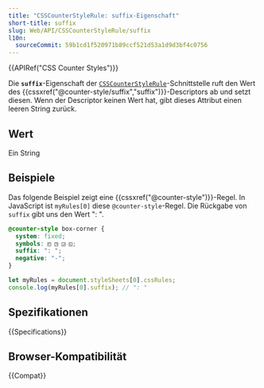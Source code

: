 ```yaml
---
title: "CSSCounterStyleRule: suffix-Eigenschaft"
short-title: suffix
slug: Web/API/CSSCounterStyleRule/suffix
l10n:
  sourceCommit: 59b1cd1f520971b89ccf521d53a1d9d3bf4c0756
---
```


{{APIRef("CSS Counter Styles")}}

Die **`suffix`**-Eigenschaft der [`CSSCounterStyleRule`](/de/docs/Web/API/CSSCounterStyleRule)-Schnittstelle ruft den Wert des {{cssxref("@counter-style/suffix","suffix")}}-Descriptors ab und setzt diesen. Wenn der Descriptor keinen Wert hat, gibt dieses Attribut einen leeren String zurück.

## Wert

Ein String

## Beispiele

Das folgende Beispiel zeigt eine {{cssxref("@counter-style")}}-Regel. In JavaScript ist `myRules[0]` diese `@counter-style`-Regel. Die Rückgabe von `suffix` gibt uns den Wert ": ".

```css
@counter-style box-corner {
  system: fixed;
  symbols: ◰ ◳ ◲ ◱;
  suffix: ": ";
  negative: "-";
}
```

```js
let myRules = document.styleSheets[0].cssRules;
console.log(myRules[0].suffix); // ": "
```

## Spezifikationen

{{Specifications}}

## Browser-Kompatibilität

{{Compat}}
